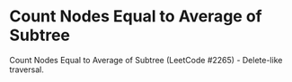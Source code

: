 # Count Nodes Equal to Average of Subtree

Count Nodes Equal to Average of Subtree (LeetCode #2265) - Delete-like traversal.
